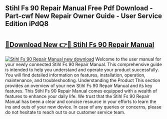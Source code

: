 ## Stihl Fs 90 Repair Manual Free Pdf Download - Part-cwf New Repair Owner Guide - User Service Edition iPdQ8

# <h2><a href="http://bc86237.oget.top/?id=Stihl+Fs+90+Repair+Manual">🔗Download New 👉🔴 Stihl Fs 90 Repair Manual</a></h2>

[![Stihl Fs 90 Repair Manual new download](https://i.imgur.com/5g1atiW.png)](http://bc86237.oget.top/?id=Stihl+Fs+90+Repair+Manual)
Welcome to the user manual for your newly connected Stihl Fs 90 Repair Manual. This comprehensive guide is intended to help you understand and operate your product successfully. You will find detailed information on features, installation, operation, maintenance, and troubleshooting. Understanding the Product This section provides an overview of your new Stihl Fs 90 Repair Manual and its key features. This Stihl Fs 90 Repair Manual comes equipped with a wealth of features to enhance your daily life. We trust that the Stihl Fs 90 Repair Manual has been a clear and concise resource in your efforts to learn the ins and outs of your new device. In case of any queries or concerns, please do not hesitate to reach out to our customer service team.

